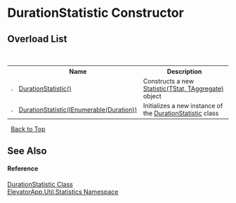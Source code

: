 # DurationStatistic Constructor 
 


## Overload List
&nbsp;<table><tr><th></th><th>Name</th><th>Description</th></tr><tr><td>![Public method](media/pubmethod.gif "Public method")</td><td><a href="M_ElevatorApp_Util_Statistics_DurationStatistic__ctor">DurationStatistic()</a></td><td>
Constructs a new <a href="T_ElevatorApp_Util_Statistic_2">Statistic(TStat, TAggregate)</a> object</td></tr><tr><td>![Public method](media/pubmethod.gif "Public method")</td><td><a href="M_ElevatorApp_Util_Statistics_DurationStatistic__ctor_1">DurationStatistic(IEnumerable(Duration))</a></td><td>
Initializes a new instance of the <a href="T_ElevatorApp_Util_Statistics_DurationStatistic">DurationStatistic</a> class</td></tr></table>&nbsp;
<a href="#durationstatistic-constructor">Back to Top</a>

## See Also


#### Reference
<a href="T_ElevatorApp_Util_Statistics_DurationStatistic">DurationStatistic Class</a><br /><a href="N_ElevatorApp_Util_Statistics">ElevatorApp.Util.Statistics Namespace</a><br />